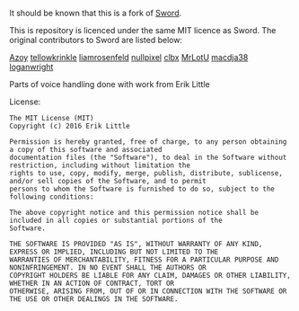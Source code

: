 It should be known that this is a fork of [Sword](https://github.com/Azoy/Sword).

This is repository is licenced under the same MIT licence as Sword. The original contributors to Sword are listed below:

[Azoy](https://github.com/Azoy)
[tellowkrinkle](https://github.com/tellowkrinkle)
[liamrosenfeld](https://github.com/liamrosenfeld)
[nullpixel](https://github.com/nullpixel)
[clbx](https://github.com/clbx)
[MrLotU](https://github.com/MrLotU)
[macdja38](https://github.com/macdja38)
[loganwright](https://github.com/loganwright)

Parts of voice handling done with work from Erik Little

License:

```
The MIT License (MIT)
Copyright (c) 2016 Erik Little

Permission is hereby granted, free of charge, to any person obtaining a copy of this software and associated
documentation files (the "Software"), to deal in the Software without restriction, including without limitation the
rights to use, copy, modify, merge, publish, distribute, sublicense, and/or sell copies of the Software, and to permit
persons to whom the Software is furnished to do so, subject to the following conditions:

The above copyright notice and this permission notice shall be included in all copies or substantial portions of the
Software.

THE SOFTWARE IS PROVIDED "AS IS", WITHOUT WARRANTY OF ANY KIND, EXPRESS OR IMPLIED, INCLUDING BUT NOT LIMITED TO THE
WARRANTIES OF MERCHANTABILITY, FITNESS FOR A PARTICULAR PURPOSE AND NONINFRINGEMENT. IN NO EVENT SHALL THE AUTHORS OR
COPYRIGHT HOLDERS BE LIABLE FOR ANY CLAIM, DAMAGES OR OTHER LIABILITY, WHETHER IN AN ACTION OF CONTRACT, TORT OR
OTHERWISE, ARISING FROM, OUT OF OR IN CONNECTION WITH THE SOFTWARE OR THE USE OR OTHER DEALINGS IN THE SOFTWARE.
```
